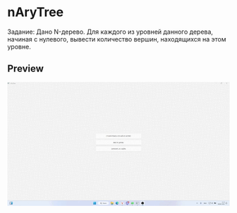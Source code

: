 # nAryTree

Задание: Дано N-дерево. Для каждого из уровней данного дерева, начиная с нулевого, вывести количество вершин, находящихся на этом уровне.

## Preview

![nAryTreePreview](docs/nAryTreePreview.gif)
